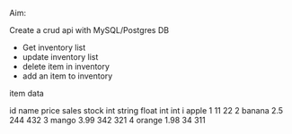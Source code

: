 Aim:

Create a crud api with MySQL/Postgres DB
- Get inventory list
- update inventory list
- delete item in inventory
- add an item to inventory

item data

id  name    price   sales   stock
int string  float   int     int
i   apple   1       11      22
2   banana  2.5     244     432
3   mango   3.99    342     321
4   orange  1.98    34      311
